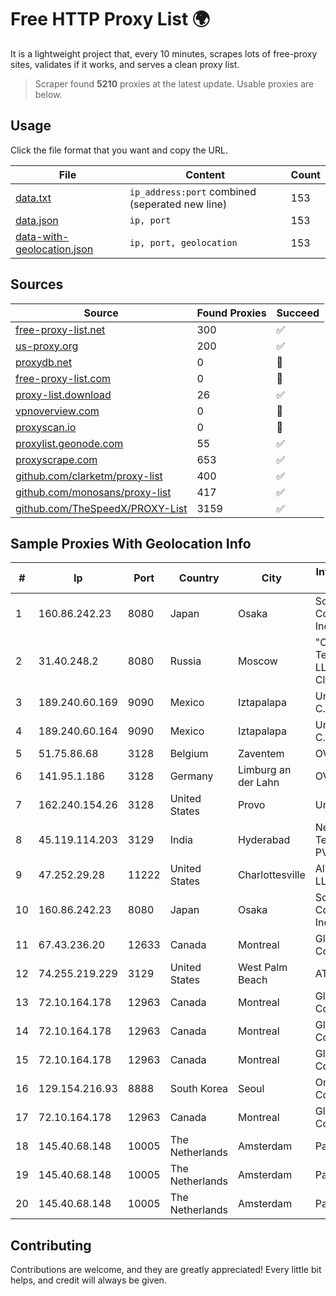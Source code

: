 
# Free HTTP Proxy List 🌍

It is a lightweight project that, every 10 minutes, scrapes lots of free-proxy sites, validates if it works, and serves a clean proxy list.


> Scraper found **5210** proxies at the latest update. Usable proxies are below.

## Usage

Click the file format that you want and copy the URL.


|File|Content|Count|
|----|-------|-----|
|[data.txt](https://raw.githubusercontent.com/themiralay/Proxy-List-World/master/data.txt)|`ip_address:port` combined (seperated new line)|153|
|[data.json](https://raw.githubusercontent.com/themiralay/Proxy-List-World/master/data.json)|`ip, port`|153|
|[data-with-geolocation.json](https://raw.githubusercontent.com/themiralay/Proxy-List-World/master/data-with-geolocation.json)|`ip, port, geolocation`|153|

## Sources

|Source|Found Proxies|Succeed|
|------|-------------|-------|
|[free-proxy-list.net](https://free-proxy-list.net)|300|✅|
|[us-proxy.org](https://www.us-proxy.org)|200|✅|
|[proxydb.net](http://proxydb.net)|0|🚫|
|[free-proxy-list.com](https://free-proxy-list.com/?page=&port=&type%5B%5D=http&type%5B%5D=https&up_time=0&search=Search)|0|🚫|
|[proxy-list.download](https://www.proxy-list.download/HTTP)|26|✅|
|[vpnoverview.com](https://vpnoverview.com/privacy/anonymous-browsing/free-proxy-servers)|0|🚫|
|[proxyscan.io](https://www.proxyscan.io)|0|🚫|
|[proxylist.geonode.com](https://proxylist.geonode.com/api/proxy-list?limit=300&page=1&sort_by=lastChecked&sort_type=desc&protocols=http,https)|55|✅|
|[proxyscrape.com](https://api.proxyscrape.com/v2/?request=displayproxies&protocol=http&timeout=10000&country=all&ssl=all&anonymity=all)|653|✅|
|[github.com/clarketm/proxy-list](https://raw.githubusercontent.com/clarketm/proxy-list/master/proxy-list-raw.txt)|400|✅|
|[github.com/monosans/proxy-list](https://raw.githubusercontent.com/monosans/proxy-list/main/proxies/http.txt)|417|✅|
|[github.com/TheSpeedX/PROXY-List](https://raw.githubusercontent.com/TheSpeedX/PROXY-List/master/http.txt)|3159|✅|


## Sample Proxies With Geolocation Info

|#|Ip|Port|Country|City|Internet Service Provider|
|-|--|----|-------|----|-------------------------|
|1|160.86.242.23|8080|Japan|Osaka|Sony Network Communications Inc|
|2|31.40.248.2|8080|Russia|Moscow|"Cloud Technologies" LLC trading as Cloud.ru|
|3|189.240.60.169|9090|Mexico|Iztapalapa|Uninet S.A. de C.V.|
|4|189.240.60.164|9090|Mexico|Iztapalapa|Uninet S.A. de C.V.|
|5|51.75.86.68|3128|Belgium|Zaventem|OVH SAS|
|6|141.95.1.186|3128|Germany|Limburg an der Lahn|OVH SAS|
|7|162.240.154.26|3128|United States|Provo|Unified Layer|
|8|45.119.114.203|3129|India|Hyderabad|Netrun Technologies PVT LTD|
|9|47.252.29.28|11222|United States|Charlottesville|Alibaba.com LLC|
|10|160.86.242.23|8080|Japan|Osaka|Sony Network Communications Inc|
|11|67.43.236.20|12633|Canada|Montreal|GloboTech Communications|
|12|74.255.219.229|3129|United States|West Palm Beach|AT&T Corp.|
|13|72.10.164.178|12963|Canada|Montreal|GloboTech Communications|
|14|72.10.164.178|12963|Canada|Montreal|GloboTech Communications|
|15|72.10.164.178|12963|Canada|Montreal|GloboTech Communications|
|16|129.154.216.93|8888|South Korea|Seoul|Oracle Corporation|
|17|72.10.164.178|12963|Canada|Montreal|GloboTech Communications|
|18|145.40.68.148|10005|The Netherlands|Amsterdam|Packet Host, Inc.|
|19|145.40.68.148|10005|The Netherlands|Amsterdam|Packet Host, Inc.|
|20|145.40.68.148|10005|The Netherlands|Amsterdam|Packet Host, Inc.|



## Contributing

Contributions are welcome, and they are greatly appreciated! Every
little bit helps, and credit will always be given.

